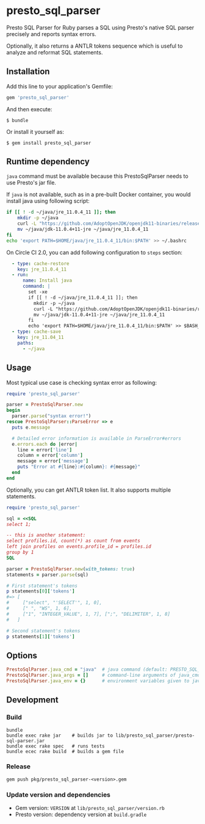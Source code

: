 # presto_sql_parser

Presto SQL Parser for Ruby parses a SQL using Presto's native SQL parser precisely and reports syntax errors.

Optionally, it also returns a ANTLR tokens sequence which is useful to analyze and reformat SQL statements.

## Installation

Add this line to your application's Gemfile:

```ruby
gem 'presto_sql_parser'
```

And then execute:

    $ bundle

Or install it yourself as:

    $ gem install presto_sql_parser

## Runtime dependency

`java` command must be available because this PrestoSqlParser needs to use Presto's jar file.

If `java` is not available, such as in a pre-built Docker container, you would install java using following script:

```bash
if [[ ! -d ~/java/jre_11.0.4_11 ]]; then
    mkdir -p ~/java
    curl -L "https://github.com/AdoptOpenJDK/openjdk11-binaries/releases/download/jdk-11.0.4%2B11/OpenJDK11U-jre_x64_linux_hotspot_11.0.4_11.tar.gz" | tar zx -C ~/java
    mv ~/java/jdk-11.0.4+11-jre ~/java/jre_11.0.4_11
fi
echo 'export PATH=$HOME/java/jre_11.0.4_11/bin:$PATH' >> ~/.bashrc
```

On Circle CI 2.0, you can add following configuration to `steps` section:

```yaml
  - type: cache-restore
    key: jre_11.0.4_11
  - run:
      name: Install java
      command: |
        set -xe
        if [[ ! -d ~/java/jre_11.0.4_11 ]]; then
          mkdir -p ~/java
          curl -L "https://github.com/AdoptOpenJDK/openjdk11-binaries/releases/download/jdk-11.0.4%2B11/OpenJDK11U-jre_x64_linux_hotspot_11.0.4_11.tar.gz" | tar zx -C ~/java
          mv ~/java/jdk-11.0.4+11-jre ~/java/jre_11.0.4_11
        fi
        echo 'export PATH=$HOME/java/jre_11.0.4_11/bin:$PATH' >> $BASH_ENV
  - type: cache-save
    key: jre_11.04_11
    paths:
      - ~/java
```

## Usage

Most typical use case is checking syntax error as following:

```ruby
require 'presto_sql_parser'

parser = PrestoSqlParser.new
begin
  parser.parse("syntax error!")
rescue PrestoSqlParser::ParseError => e
  puts e.message

  # Detailed error information is available in ParseError#errors
  e.errors.each do |error|
    line = error['line']
    column = error['column']
    message = error['message']
    puts "Error at #{line}:#{column}: #{message}"
  end
end
```

Optionally, you can get ANTLR token list. It also supports multiple statements.

```ruby
require 'presto_sql_parser'

sql = <<SQL
select 1;

-- this is another statement:
select profiles.id, count(*) as count from events
left join profiles on events.profile_id = profiles.id
group by 1
SQL

parser = PrestoSqlParser.new(with_tokens: true)
statements = parser.parse(sql)

# First statement's tokens
p statements[0]['tokens']
#=> [
#     ["select", "'SELECT'", 1, 0],
#     [" ", "WS", 1, 6],
#     ["1", "INTEGER_VALUE", 1, 7], [";", "DELIMITER", 1, 8]
#   ]

# Second statement's tokens
p statements[1]['tokens']
```

## Options

```ruby
PrestoSqlParser.java_cmd = "java"  # java command (default: PRESTO_SQL_PARSER_JAVA env var or "java")
PrestoSqlParser.java_args = []     # command-line arguments of java_cmd
PrestoSqlParser.java_env = {}      # environment variables given to java_cmd
```

## Development

### Build

```
bundle
bundle exec rake jar    # builds jar to lib/presto_sql_parser/presto-sql-parser.jar
bundle exec rake spec   # runs tests
bundle ecec rake build  # builds a gem file
```

### Release

```
gem push pkg/presto_sql_parser-<version>.gem
```

### Update version and dependencies

* Gem version: `VERSION` at `lib/presto_sql_parser/version.rb`
* Presto version: dependency version at `build.gradle`

